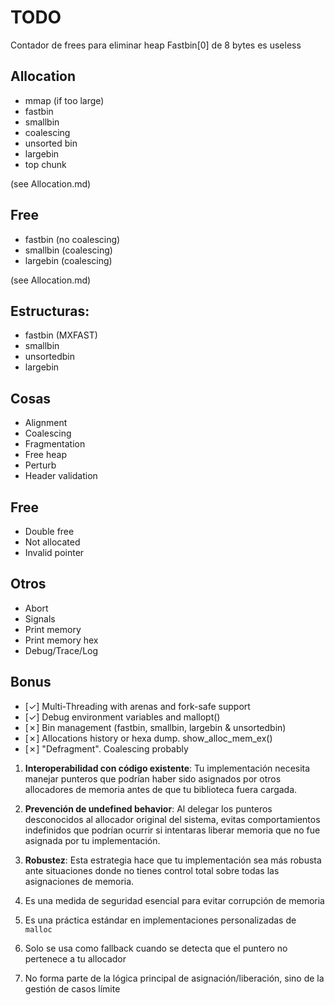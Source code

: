 # TODO

Contador de frees para eliminar heap
Fastbin[0] de 8 bytes es useless

## Allocation
- mmap (if too large)
- fastbin
- smallbin
- coalescing
- unsorted bin
- largebin
- top chunk

(see Allocation.md)

## Free
- fastbin (no coalescing)
- smallbin (coalescing)
- largebin (coalescing)

(see Allocation.md)

## Estructuras:
- fastbin (MXFAST)
- smallbin
- unsortedbin
- largebin

## Cosas
- Alignment
- Coalescing
- Fragmentation
- Free heap
- Perturb
- Header validation

## Free
- Double free
- Not allocated
- Invalid pointer

## Otros
- Abort
- Signals
- Print memory
- Print memory hex
- Debug/Trace/Log

## Bonus

- [✓] Multi-Threading with arenas and fork-safe support
- [✓] Debug environment variables and mallopt()
- [✗] Bin management (fastbin, smallbin, largebin & unsortedbin)
- [✗] Allocations history or hexa dump. show_alloc_mem_ex()
- [✗] "Defragment". Coalescing probably

1. **Interoperabilidad con código existente**: Tu implementación necesita manejar punteros que podrían haber sido asignados por otros allocadores de memoria antes de que tu biblioteca fuera cargada.

2. **Prevención de undefined behavior**: Al delegar los punteros desconocidos al allocador original del sistema, evitas comportamientos indefinidos que podrían ocurrir si intentaras liberar memoria que no fue asignada por tu implementación.

3. **Robustez**: Esta estrategia hace que tu implementación sea más robusta ante situaciones donde no tienes control total sobre todas las asignaciones de memoria.

1. Es una medida de seguridad esencial para evitar corrupción de memoria
2. Es una práctica estándar en implementaciones personalizadas de `malloc`
3. Solo se usa como fallback cuando se detecta que el puntero no pertenece a tu allocador
4. No forma parte de la lógica principal de asignación/liberación, sino de la gestión de casos límite
